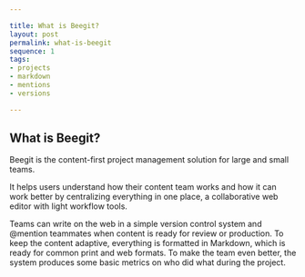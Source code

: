 ```yaml
---

title: What is Beegit?
layout: post
permalink: what-is-beegit
sequence: 1 
tags:
- projects
- markdown
- mentions
- versions

---
```


## What is Beegit?
Beegit is the content-first project management solution for large and small teams. 

It helps users understand how their content team works and how it can work better by centralizing everything in one place, a collaborative web editor with light workflow tools. 

Teams can write on the web in a simple version control system and @mention teammates when content is ready for review or production. To keep the content adaptive, everything is formatted in Markdown, which is ready for common print and web formats. To make the team even better, the system produces some basic metrics on who did what during the project.

